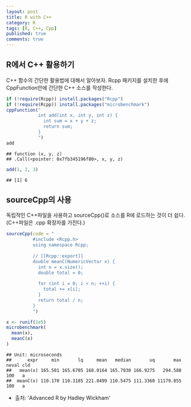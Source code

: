 ```yaml
---
layout: post
title: R with C++
category: R
tags: [R, C++, Cpp]
published: true
comments: true
---
```


R에서 C++ 활용하기
------------------

C++ 함수의 간단한 활용법에 대해서 알아보자.
Rcpp 패키지를 설치한 후에 CppFunction안에 간단한 C++ 소스를 작성한다.

``` r
if (!require(Rcpp)) install.packages("Rcpp")
if (!require(Rcpp)) install.packages("microbenchmark")
cppFunction("
            int add(int x, int y, int z) {
              int sum = x + y + z;
              return sum;
            }
            ")
add
```

    ## function (x, y, z) 
    ## .Call(<pointer: 0x7fb345196f80>, x, y, z)

``` r
add(1, 2, 3)
```

    ## [1] 6

sourceCpp의 사용
----------------

독립적인 C++파일을 사용하고 sourceCpp()로 소스를 R에 로드하는 것이 더 쉽다.
(C++파일은 .cpp 확장자를 가진다.)

``` r
sourceCpp(code = "
          #include <Rcpp.h>
          using namespace Rcpp;
          
          // [[Rcpp::export]]
          double meanC(NumericVector x) {
            int n = x.size();
            double total = 0;
            
            for (int i = 0; i < n; ++i) {
              total += x[i];
            }
            return total / n;
          }
          ")

x <- runif(1e5)
microbenchmark(
  mean(x),
  meanC(x)
)
```

    ## Unit: microseconds
    ##      expr     min       lq     mean   median       uq       max neval cld
    ##   mean(x) 165.501 165.6705 168.0164 165.7930 166.9275   294.588   100   a
    ##  meanC(x) 110.170 110.3185 221.8499 110.5475 111.3360 11179.855   100   a

-   출처: 'Advanced R by Hadley Wickham'
